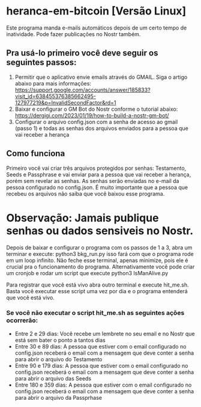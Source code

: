 # heranca-em-bitcoin [Versão Linux]
Este programa manda e-mails automáticos depois de um certo tempo de inatividade. Pode fazer publicações no Nostr também.

## Pra usá-lo primeiro você deve seguir os seguintes passos:
1) Permitir que o aplicativo envie emails através do GMAIL. Siga o artigo abaixo para mais informações:
https://support.google.com/accounts/answer/185833?visit_id=638455376385662495-127977219&p=InvalidSecondFactor&rd=1
2) Baixar e configurar o GM Bot do Nostr conforme o tutorial abaixo:
https://dergigi.com/2023/01/19/how-to-build-a-nostr-gm-bot/
3) Configurar o arquivo config.json com a senha de acesso ao gmail (passo 1) e todas as senhas dos arquivos enviados para a pessoa que vai receber a herança

## Como funciona
Primeiro você vai criar três arquivos protegidos por senhas: Testamento, Seeds e Passphrase e vai enviar para a pessoa que vai receber a herança, porém sem revelar as senhas. As senhas serão enviadas no e-mail da pessoa configurado no config.json. É muito importante que a pessoa que recebeu os arquivos não saiba que você baixou esse programa.

# Observação: Jamais publique senhas ou dados sensiveis no Nostr.

Depois de baixar e configurar o programa com os passos de 1 a 3, abra um terminar e execute: python3 bkg_run.py isso fará com que o programa rode em um loop infinito. Não feche esse terminal, apenas minimize, pois ele é crucial pra o funcionamento do programa. Alternativamente você pode criar um cronjob e rodar um script que execute python3 IsManAlive.py

Para registrar que você está vivo abra outro terminal e execute hit_me.sh. Basta você executar esse script uma vez por dia e o programa entenderá que você está vivo.

### Se você não executar o script hit_me.sh as seguintes ações ocorrerão:

* Entre 2 e 29 dias:
Você recebe um lembrete no seu email e no Nostr que está sem bater o ponto a tantos dias &nbsp;
* Entre 30 e 89 dias:
A pessoa que estiver com o email configurado no config.json receberá o email com a mensagem que deve conter a senha para abrir o arquivo do Testamento
* Entre 90 e 179 dias:
A pessoa que estiver com o email configurado no config.json receberá o email com a mensagem que deve conter a senha para abrir o arquivo das Seeds
* Entre 180 e 359 dias:
A pessoa que estiver com o email configurado no config.json receberá o email com a mensagem que deve conter a senha para abrir o arquivo da Passprhase &nbsp;
